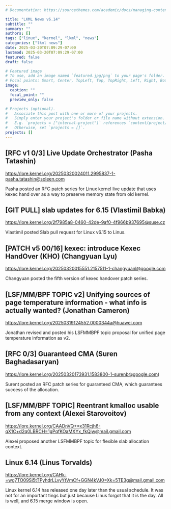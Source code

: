 ```yaml
---
# Documentation: https://sourcethemes.com/academic/docs/managing-content/

title: "LKML News v6.14"
subtitle: ""
summary: ""
authors: []
tags: ["linux", "kernel", "lkml", "news"]
categories: ["lkml news"]
date: 2025-03-20T07:09:29-07:00
lastmod: 2025-03-20T07:09:29-07:00
featured: false
draft: false

# Featured image
# To use, add an image named `featured.jpg/png` to your page's folder.
# Focal points: Smart, Center, TopLeft, Top, TopRight, Left, Right, BottomLeft, Bottom, BottomRight.
image:
  caption: ""
  focal_point: ""
  preview_only: false

# Projects (optional).
#   Associate this post with one or more of your projects.
#   Simply enter your project's folder or file name without extension.
#   E.g. `projects = ["internal-project"]` references `content/project/deep-learning/index.md`.
#   Otherwise, set `projects = []`.
projects: []
---
```


[RFC v1 0/3] Live Update Orchestrator (Pasha Tatashin)
------------------------------------------------------

https://lore.kernel.org/20250320024011.2995837-1-pasha.tatashin@soleen.com

Pasha posted an RFC patch series for Linux kernel live update that uses kexec
hand over as a way to preserve memory state from old kernel.


[GIT PULL] slab updates for 6.15 (Vlastimil Babka)
--------------------------------------------------

https://lore.kernel.org/2f7985a8-0460-42de-9af0-4f966b937695@suse.cz

Vlastimil posted Slab pull request for Linux v6.15 to Linus.


[PATCH v5 00/16] kexec: introduce Kexec HandOver (KHO) (Changyuan Lyu)
----------------------------------------------------------------------

https://lore.kernel.org/20250320015551.2157511-1-changyuanl@google.com

Changyuan posted the fifth version of kexec handover patch series.


[LSF/MM/BPF TOPIC v2] Unifying sources of page temperature information - what info is actually wanted? (Jonathan Cameron)
-------------------------------------------------------------------------------------------------------------------------

https://lore.kernel.org/20250319124552.0000344a@huawei.com

Jonathan revised and posted his LSFMMBPF topic proposal for unified page
temperature information as v2.


[RFC 0/3] Guaranteed CMA (Suren Baghadasaryan)
----------------------------------------------

https://lore.kernel.org/20250320173931.1583800-1-surenb@google.com)

Surent posted an RFC patch series for guaranteed CMA, which guarantees success
of the allocation.


[LSF/MM/BPF TOPIC] Reentrant kmalloc usable from any context (Alexei Starovoitov)
---------------------------------------------------------------------------------

https://lore.kernel.org/CAADnVQ+=x31Rcjh6-qX1C+d2q0LBRCH=1gPqfKOaMXYx_fkQjw@mail.gmail.com

Alexei proposed another LSFMMBPF topic for flexible slab allocation context.


Linux 6.14 (Linus Torvalds)
---------------------------

https://lore.kernel.org/CAHk-=wg7TO09Si5tTPyhdrLLvyYtVmCf+GGN4kVJ0=Xk=5TE3g@mail.gmail.com

Linux kernel 6.14 has released one day later than the usual schedule.  It was
not for an important tings but just because Linus forgot that it is the day.
All is well, and 6.15 merge window is open.
